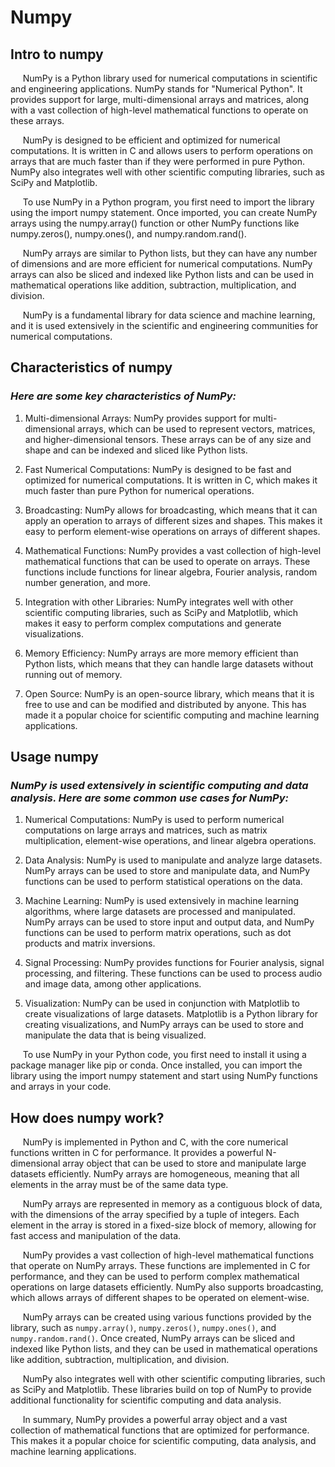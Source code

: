 # Numpy

## **Intro to numpy**

<p>&nbsp;&nbsp;&nbsp;&nbsp;&nbsp;NumPy is a Python library used for numerical computations in scientific and engineering applications. NumPy stands for "Numerical Python". It provides support for large, multi-dimensional arrays and matrices, along with a vast collection of high-level mathematical functions to operate on these arrays.</p>

<p>&nbsp;&nbsp;&nbsp;&nbsp;&nbsp;NumPy is designed to be efficient and optimized for numerical computations. It is written in C and allows users to perform operations on arrays that are much faster than if they were performed in pure Python. NumPy also integrates well with other scientific computing libraries, such as SciPy and Matplotlib.</p>

<p>&nbsp;&nbsp;&nbsp;&nbsp;&nbsp;To use NumPy in a Python program, you first need to import the library using the import numpy statement. Once imported, you can create NumPy arrays using the numpy.array() function or other NumPy functions like numpy.zeros(), numpy.ones(), and numpy.random.rand().</p>

<p>&nbsp;&nbsp;&nbsp;&nbsp;&nbsp;NumPy arrays are similar to Python lists, but they can have any number of dimensions and are more efficient for numerical computations. NumPy arrays can also be sliced and indexed like Python lists and can be used in mathematical operations like addition, subtraction, multiplication, and division.</p>

<p>&nbsp;&nbsp;&nbsp;&nbsp;&nbsp;NumPy is a fundamental library for data science and machine learning, and it is used extensively in the scientific and engineering communities for numerical computations.</p>

## **Characteristics of numpy**

### ***Here are some key characteristics of NumPy:***

1. Multi-dimensional Arrays: NumPy provides support for multi-dimensional arrays, which can be used to represent vectors, matrices, and higher-dimensional tensors. These arrays can be of any size and shape and can be indexed and sliced like Python lists.

2. Fast Numerical Computations: NumPy is designed to be fast and optimized for numerical computations. It is written in C, which makes it much faster than pure Python for numerical operations.

3. Broadcasting: NumPy allows for broadcasting, which means that it can apply an operation to arrays of different sizes and shapes. This makes it easy to perform element-wise operations on arrays of different shapes.

4. Mathematical Functions: NumPy provides a vast collection of high-level mathematical functions that can be used to operate on arrays. These functions include functions for linear algebra, Fourier analysis, random number generation, and more.

5. Integration with other Libraries: NumPy integrates well with other scientific computing libraries, such as SciPy and Matplotlib, which makes it easy to perform complex computations and generate visualizations.

6. Memory Efficiency: NumPy arrays are more memory efficient than Python lists, which means that they can handle large datasets without running out of memory.

7. Open Source: NumPy is an open-source library, which means that it is free to use and can be modified and distributed by anyone. This has made it a popular choice for scientific computing and machine learning applications.

## **Usage numpy**

### ***NumPy is used extensively in scientific computing and data analysis. Here are some common use cases for NumPy:***

1. Numerical Computations: NumPy is used to perform numerical computations on large arrays and matrices, such as matrix multiplication, element-wise operations, and linear algebra operations.

2. Data Analysis: NumPy is used to manipulate and analyze large datasets. NumPy arrays can be used to store and manipulate data, and NumPy functions can be used to perform statistical operations on the data.

3. Machine Learning: NumPy is used extensively in machine learning algorithms, where large datasets are processed and manipulated. NumPy arrays can be used to store input and output data, and NumPy functions can be used to perform matrix operations, such as dot products and matrix inversions.

4. Signal Processing: NumPy provides functions for Fourier analysis, signal processing, and filtering. These functions can be used to process audio and image data, among other applications.

5. Visualization: NumPy can be used in conjunction with Matplotlib to create visualizations of large datasets. Matplotlib is a Python library for creating visualizations, and NumPy arrays can be used to store and manipulate the data that is being visualized.

&nbsp;&nbsp;&nbsp;&nbsp;&nbsp;To use NumPy in your Python code, you first need to install it using a package manager like pip or conda. Once installed, you can import the library using the import numpy statement and start using NumPy functions and arrays in your code.

## **How does numpy work?**

&nbsp;&nbsp;&nbsp;&nbsp;&nbsp;NumPy is implemented in Python and C, with the core numerical functions written in C for performance. It provides a powerful N-dimensional array object that can be used to store and manipulate large datasets efficiently. NumPy arrays are homogeneous, meaning that all elements in the array must be of the same data type.

&nbsp;&nbsp;&nbsp;&nbsp;&nbsp;NumPy arrays are represented in memory as a contiguous block of data, with the dimensions of the array specified by a tuple of integers. Each element in the array is stored in a fixed-size block of memory, allowing for fast access and manipulation of the data.

&nbsp;&nbsp;&nbsp;&nbsp;&nbsp;NumPy provides a vast collection of high-level mathematical functions that operate on NumPy arrays. These functions are implemented in C for performance, and they can be used to perform complex mathematical operations on large datasets efficiently. NumPy also supports broadcasting, which allows arrays of different shapes to be operated on element-wise.

&nbsp;&nbsp;&nbsp;&nbsp;&nbsp;NumPy arrays can be created using various functions provided by the library, such as `numpy.array()`, `numpy.zeros()`, `numpy.ones()`, and `numpy.random.rand()`. Once created, NumPy arrays can be sliced and indexed like Python lists, and they can be used in mathematical operations like addition, subtraction, multiplication, and division.

&nbsp;&nbsp;&nbsp;&nbsp;&nbsp;NumPy also integrates well with other scientific computing libraries, such as SciPy and Matplotlib. These libraries build on top of NumPy to provide additional functionality for scientific computing and data analysis.

&nbsp;&nbsp;&nbsp;&nbsp;&nbsp;In summary, NumPy provides a powerful array object and a vast collection of mathematical functions that are optimized for performance. This makes it a popular choice for scientific computing, data analysis, and machine learning applications.


